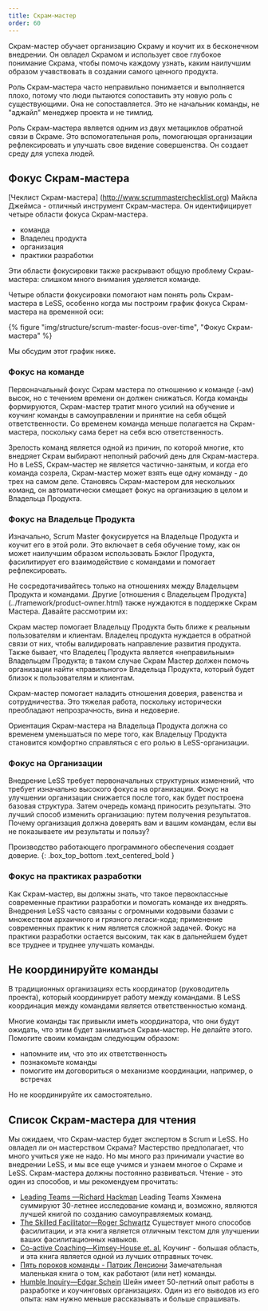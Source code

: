 ```yaml
---
title: Скрам-мастер
order: 60
---
```


Скрам-мастер обучает организацию Скраму и коучит их в бесконечном внедрении. Он овладел Скрамом и использует свое глубокое понимание Скрама, чтобы помочь каждому узнать, каким наилучшим образом учавствовать в создании самого ценного продукта.

Роль Скрам-мастера часто неправильно понимается и выполняется плохо, потому что люди пытаются сопоставить эту новую роль с существующими. Она не сопоставляется. Это не начальник команды, не "аджайл" менеджер проекта и не тимлид.

Роль Скрам-мастера является одним из двух метациклов обратной связи в Скраме. Это вспомогательная роль, помогающая организации рефлексировать и улучшать свое видение совершенства. Он создает среду для успеха людей.

## Фокус Скрам-мастера

[Чеклист Скрам-мастера] (http://www.scrummasterchecklist.org) Майкла Джеймса - отличный инструмент Скрам-мастера. Он идентифицирует четыре области фокуса Скрам-мастера.

* команда
* Владелец продукта
* организация
* практики разработки

Эти области фокусировки также раскрывают общую проблему Скрам-мастера: слишком много внимания уделяется команде.

Четыре области фокусировки помогают нам понять роль Скрам-мастера в LeSS, особенно когда мы построим график фокуса Скрам-мастера на временной оси:

<div>
    {% figure "img/structure/scrum-master-focus-over-time", "Фокус Скрам-мастера" %}
</div>

Мы обсудим этот график ниже.

### Фокус на команде

Первоначальный фокус Скрам мастера по отношению к команде (-ам) высок, но с течением времени он должен снижаться. Когда команды формируются, Скрам-мастер тратит много усилий на обучение и коучинг команды в самоуправлении и принятие на себя общей ответственности. Со временем команда меньше полагается на Скрам-мастера, поскольку сама берет на себя всю ответственность.

Зрелость команд является одной из причин, по которой многие, кто внедряет Скрам выбирают неполный рабочий день для Скрам-мастера. Но в LeSS, Скрам-мастер не является частично-занятым, и когда его команда созрела, Скрам-мастер может взять еще одну команду - до трех на самом деле. Становясь Скрам-мастером для нескольких команд, он автоматически смещает фокус на организацию в целом и Владельца Продукта.

### Фокус на Владельце Продукта

Изначально, Scrum Master фокусируется на Владельце Продукта и коучит его в этой роли. Это включает в себя обучение тому, как он может наилучшим образом использовать Бэклог Продукта, фасилитирует его взаимодействие с командами и помогает рефлексировать.

Не сосредотачивайтесь только на отношениях между Владельцем Продукта и командами. Другие [отношения с Владельцем Продукта] (../framework/product-owner.html) также нуждаются в поддержке Скрам Мастера. Давайте рассмотрим их:

Скрам мастер помогает Владельцу Продукта быть ближе к реальным пользователям и клиентам. Владелец продукта нуждается в обратной связи от них, чтобы валидировать направление развития продукта. Также бывает, что Владелец Продукта является «неправильным» Владельцем Продукта; в таком случае Скрам Мастер должен помочь организации найти «правильного» Владельца Продукта, который будет близок к пользователям и клиентам.

Скрам-мастер помогает наладить отношения доверия, равенства и сотрудничества. Это тяжелая работа, поскольку исторически преобладают непрозрачность, вина и недоверие.

Ориентация Скрам-мастера на Владельца Продукта должна со временем уменьшаться по мере того, как Владельцу Продукта становится комфортно справляться с его ролью в LeSS-организации.

### Фокус на Организации

Внедрение LeSS требует первоначальных структурных изменений, что требует изначально высокого фокуса на организации. Фокус на улучшении организации снижается после того, как будет построена базовая структура. Затем очередь команд приносить результаты. Это лучший способ изменить организацию: путем получения результатов. Почему организация должна доверять вам и вашим командам, если вы не показываете им результаты и пользу?

Производство работающего программного обеспечения создает доверие.
{: .box_top_bottom  .text_centered_bold }

### Фокус на практиках разработки

Как Скрам-мастер, вы должны знать, что такое первоклассные современные практики разработки и помогать команде их внедрять. Внедрения LeSS часто связаны с огромными кодовыми базами с множеством архаичного и грязного легаси-кода; применение современных практик к ним является сложной задачей. Фокус на практики разработки остается высоким, так как в дальнейшем будет все труднее и труднее улучшать команды.

## Не координируйте команды

В традиционных организациях есть координатор (руководитель проекта), который координирует работу между командами. В LeSS координация между командами является ответственностью команд.

Многие команды так привыкли иметь координатора, что они будут ожидать, что этим будет заниматься Скрам-мастер. Не делайте этого. Помогите своим командам следующим образом:

* напомните им, что это их ответственность
* познакомьте команды
* помогите им договориться о механизме координации, например, о встречах

Но не координируйте их самостоятельно.

## Список Скрам-мастера для чтения

Мы ожидаем, что Скрам-мастер будет экспертом в Scrum и LeSS. Но овладел ли он мастерством Скрама? Мастерство предполагает, что много учиться уже не надо. Но мы много раз принимали участие во внедрении LeSS, и мы все еще учимся и узнаем многое о Скраме и LeSS. Скрам-мастера должны постоянно развиваться. Чтение - это один из способов, и мы рекомендуем прочитать:

* [Leading Teams —Richard Hackman](http://www.amazon.com/Leading-Teams-Setting-Stage-Performances/dp/1578513332)
  Leading Teams Хэкмена суммируют 30-летнее исследование команд и, возможно, являются лучшей книгой по созданию самоуправляемых команд.
* [The Skilled Facilitator—Roger Schwartz](http://www.amazon.com/The-Skilled-Facilitator-Comprehensive-Facilitators/dp/0787947237)
  Существует много способов фасилитации, и эта книга является отличным текстом для улучшении ваших фасилитационных навыков.
* [Co-active Coaching—Kimsey-House et. al.](http://www.amazon.com/Co-Active-Coaching-Changing-Business-Transforming/dp/1857885678)
  Коучинг - большая область, и эта книга является одной из лучших отправных точек.
* [Пять пороков команды - Патрик Ленсиони](https://www.ozon.ru/context/detail/id/6258644/)
  Замечательная маленькая книга о том, как работают (или нет) команды.
* [Humble Inquiry—Edgar Schein](http://www.amazon.com/Humble-Inquiry-Instead-Telling-Business/dp/1609949811)
  Шейн имеет 50-летний опыт работы в разработке и коучинговых организациях. Один из его выводов из его опыта: нам нужно меньше рассказывать и больше спрашивать.
